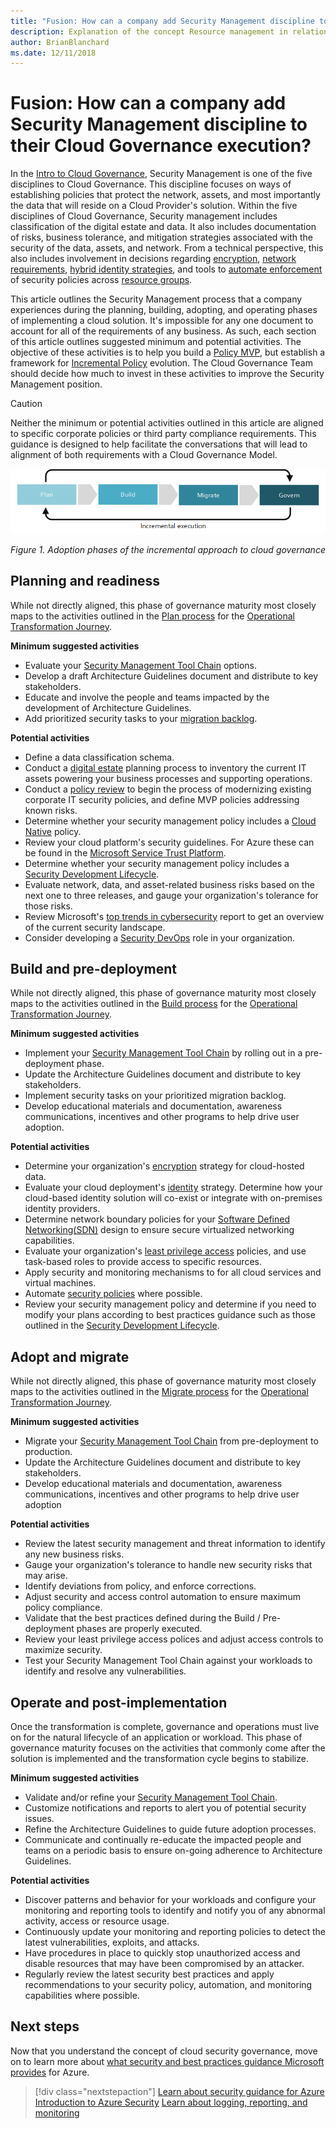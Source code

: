 ```yaml
---
title: "Fusion: How can a company add Security Management discipline to their Cloud Governance execution?"
description: Explanation of the concept Resource management in relation to cloud governance
author: BrianBlanchard
ms.date: 12/11/2018
---
```


# Fusion: How can a company add Security Management discipline to their Cloud Governance execution?

In the [Intro to Cloud Governance](../overview.md), Security Management is one of the five disciplines to Cloud Governance. This discipline focuses on ways of establishing policies that protect the network, assets, and most importantly the data that will reside on a Cloud Provider's solution. Within the five disciplines of Cloud Governance, Security management includes classification of the digital estate and data. It also includes documentation of risks, business tolerance, and mitigation strategies associated with the security of the data, assets, and network. From a technical perspective, this also includes involvement in decisions regarding [encryption](../../infrastructure/encryption/overview.md), [network requirements](../../infrastructure/software-defined-networks/overview.md), [hybrid identity strategies](../../infrastructure/identity/overview.md), and tools to [automate enforcement](../../infrastructure/policy-enforcement/overview.md) of security policies across [resource groups](../../infrastructure/resource-grouping/overview.md).

This article outlines the Security Management process that a company experiences during the planning, building, adopting, and operating phases of implementing a cloud solution. It's impossible for any one document to account for all of the requirements of any business. As such, each section of this article outlines suggested minimum and potential activities. The objective of these activities is to help you build a [Policy MVP](../policy-compliance/overview.md), but establish a framework for [Incremental Policy](../policy-compliance/overview.md) evolution. The Cloud Governance Team should decide how much to invest in these activities to improve the Security Management position.

> [!CAUTION]
> Neither the minimum or potential activities outlined in this article are aligned to specific corporate policies or third party compliance requirements. This guidance is designed to help facilitate the conversations that will lead to alignment of both requirements with a Cloud Governance Model.

![Four phases of adoption](../../_images/adoption-phases.png)

*Figure 1. Adoption phases of the incremental approach to cloud governance*

## Planning and readiness

While not directly aligned, this phase of governance maturity most closely maps to the activities outlined in the [Plan process](../../transformation-journeys/operational-transformation/plan.md) for the [Operational Transformation Journey](../../transformation-journeys/operational-transformation/overview.md).

**Minimum suggested activities**

* Evaluate your [Security Management Tool Chain](toolchain.md) options.
* Develop a draft Architecture Guidelines document and distribute to key stakeholders.
* Educate and involve the people and teams impacted by the development of Architecture Guidelines.
* Add prioritized security tasks to your [migration backlog](../../migration/plan/migration-backlog.md).

**Potential activities**

* Define a data classification schema.
* Conduct a [digital estate](../../digital-estate/overview.md) planning process to inventory the current IT assets powering your business processes and supporting operations. 
* Conduct a [policy review](../../governance/policy-compliance/what-is-a-cloud-policy-review.md) to begin the process of modernizing existing corporate IT security policies, and define MVP policies addressing known risks.
* Determine whether your security management policy includes a [Cloud Native](cloud-native-policy.md) policy.
* Review your cloud platform's security guidelines. For Azure these can be found in the [Microsoft Service Trust Platform](https://www.microsoft.com/en-us/trustcenter/stp/default.aspx).
* Determine whether your security management policy includes a [Security Development Lifecycle](https://www.microsoft.com/en-us/securityengineering/sdl/). 
* Evaluate network, data, and asset-related business risks based on the next one to three releases, and gauge your organization's tolerance for those risks.
* Review Microsoft's [top trends in cybersecurity](https://www.microsoft.com/en-us/security/operations/security-intelligence-report) report to get an overview of the current security landscape.
* Consider developing a [Security DevOps](https://www.microsoft.com/en-us/securityengineering/devsecops) role in your organization.

## Build and pre-deployment

While not directly aligned, this phase of governance maturity most closely maps to the activities outlined in the [Build process](../../transformation-journeys/operational-transformation/build.md) for the [Operational Transformation Journey](../../transformation-journeys/operational-transformation/overview.md).

**Minimum suggested activities**

* Implement your [Security Management Tool Chain](toolchain.md) by rolling out in a pre-deployment phase.
* Update the Architecture Guidelines document and distribute to key stakeholders.
* Implement security tasks on your prioritized migration backlog.
* Develop educational materials and documentation, awareness communications, incentives and other programs to help drive user adoption.

**Potential activities**

* Determine your organization's [encryption](../../infrastructure/encryption/overview.md) strategy for cloud-hosted data.
* Evaluate your cloud deployment's [identity](../../infrastructure/identity/overview.md) strategy. Determine how your cloud-based identity solution will co-exist or integrate with on-premises identity providers. 
* Determine network boundary policies for your [Software Defined Networking(SDN)](../../infrastructure/software-defined-networks/overview.md) design to ensure secure virtualized networking capabilities.
* Evaluate your organization's [least privilege access](https://docs.microsoft.com/en-us/azure/active-directory/users-groups-roles/roles-delegate-by-task) policies, and use task-based roles to provide access to specific resources.
* Apply security and monitoring mechanisms to for all cloud services and virtual machines.
* Automate [security policies](../../infrastructure/policy-enforcement/overview.md) where possible.
* Review your security management policy and determine if you need to modify your plans according to best practices guidance such as those outlined in the [Security Development Lifecycle](https://www.microsoft.com/en-us/securityengineering/sdl/).

## Adopt and migrate

While not directly aligned, this phase of governance maturity most closely maps to the activities outlined in the [Migrate process](../../transformation-journeys/operational-transformation/migrate.md) for the [Operational Transformation Journey](../../transformation-journeys/operational-transformation/overview.md).

**Minimum suggested activities**

* Migrate your [Security Management Tool Chain](toolchain.md) from pre-deployment to production.
* Update the Architecture Guidelines document and distribute to key stakeholders.
* Develop educational materials and documentation, awareness communications, incentives and other programs to help drive user adoption

**Potential activities**

* Review the latest security management and threat information to identify any new business risks.
* Gauge your organization's tolerance to handle new security risks that may arise.
* Identify deviations from policy, and enforce corrections.
* Adjust security and access control automation to ensure maximum policy compliance.  
* Validate that the best practices defined during the Build / Pre-deployment phases are properly executed. 
* Review your least privilege access polices and adjust access controls to maximize security. 
* Test your Security Management Tool Chain against your workloads to identify and resolve any vulnerabilities.

## Operate and post-implementation

Once the transformation is complete, governance and operations must live on for the natural lifecycle of an application or workload. This phase of governance maturity focuses on the activities that commonly come after the solution is implemented and the transformation cycle begins to stabilize.

**Minimum suggested activities**

* Validate and/or refine your [Security Management Tool Chain](toolchain.md).
* Customize notifications and reports to alert you of potential security issues.
* Refine the Architecture Guidelines to guide future adoption processes.
* Communicate and continually re-educate the impacted people and teams on a periodic basis to ensure on-going adherence to Architecture Guidelines.

**Potential activities**

* Discover patterns and behavior for your workloads and configure your monitoring and reporting tools to identify and notify you of any abnormal activity, access or resource usage.
* Continuously update your monitoring and reporting policies to detect the latest vulnerabilities, exploits, and attacks.
* Have procedures in place to quickly stop unauthorized access and disable resources that may have been compromised by an attacker.
* Regularly review the latest security best practices and apply recommendations to your security policy, automation, and monitoring capabilities where possible.
  
## Next steps

Now that you understand the concept of cloud security governance, move on to learn more about [what security and best practices guidance Microsoft provides](azure-security-guidance.md) for Azure.

> [!div class="nextstepaction"]
> [Learn about security guidance for Azure](azure-security-guidance.md)
> [Introduction to Azure Security](https://docs.microsoft.com/en-us/azure/security/azure-security)
> [Learn about logging, reporting, and monitoring](../../infrastructure/logs-and-reporting/overview)
